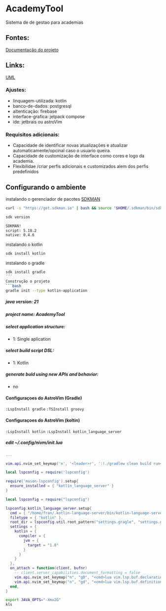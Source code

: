 # AcademyTool
Sistema de de gestao para academias
## Fontes:
[Documentação do projeto](https://github.com/francivaldo4334/AcademyTool/blob/main/plano.pdf)
## Links:
[UML](https://drive.google.com/open?id=1j39q4t9gAX8f0s3p4H_uaaiA-ZDBCr3I&usp=drive_copy)
### Ajustes: 
 - linquagem-utilizada: kotlin
 - banco-de-dados: postgresql
 - altenticação: firebase
 - interface-grafica: jetpack compose
 - ide: jetbrais ou astroVim
### Requisitos adicionais:
 - Capacidade de identificar novas atualizações e atualizar automaticamente/opcinal caso o usuario queira.
 - Capacidade de customização de interface como cores e logo da academia.
 - Flexibilidae /criar perfis adicionais e customizados alem dos perfis predefinidos

## Configurando o ambiente
instalando o gerenciador de pacotes [SDKMAN](https://sdkman.io/install)
```bash
curl -s "https://get.sdkman.io" | bash && source "$HOME/.sdkman/bin/sdkman-init.sh
```
```bash
sdk version       

SDKMAN!
script: 5.18.2
native: 0.4.6
```
instalando o kotlin
```bash
sdk install kotlin
```
instalando o gradle
```bash
sdk install gradle
´´´
Construção o projeto
```bash
gradle init --type kotlin-application
```
##### java version: 21
##### project name: AcademyTool
##### select application structure:
 * 1: Single aplication
##### select build script DSL:
 * 1: Kotlin<p>
##### generate buld using new APIs and behavior:
  * no<p>
#### Configuraçoes do AstroVim (Gradle)
```:LspInstall gradle```
```:TSInstall groovy```
#### Configuraçoes do AstroVim (koltin)
```:LspInstall kotlin```
```:LspInstall kotlin_language_server```
##### edit ~/.config/nivm/init.lua
```lua
...

vim.api.nvim_set_keymap('n', '<leader>r', ':!./gradlew clean build run<CR>', { noremap = true, silent = true })

local lspconfig = require('lspconfig')

require('mason-lspconfig').setup{
  ensure_installed = { "kotlin_language_server" }
}

local lspconfig = require("lspconfig")

lspconfig.kotlin_language_server.setup{
  cmd = { "/home/fran/.kotlin-language-server/bin/kotlin-language-server"},
  filetype = { "kotlin" },
  root_dir = lspconfig.util.root_pattern("settings.gragle", "settings.gragle.kts", ".git"),
  settings = {
    kotlin = {
      compiler = {
        jvm = {
          target = "1.8"
        }
      }
    }
  },
  on_attach = function(client, bufnr)
    -- client.server_capabilities.document_formatting = false
    vim.api.nvim_set_keymap("n", "gD", "<cmd>lua vim.lsp.buf.declaration()<CR>", { noremap = true, silent = true })
    vim.api.nvim_set_keymap("n", "gd", "<cmd>lua vim.lsp.buf.definition()<CR>", { noremap = true, silent = true })
  end, 
}
```
```bash
export JAVA_OPTS="-Xmx2G"
kls
```
